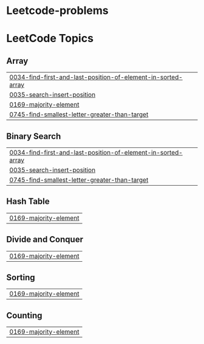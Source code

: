 # Leetcode-problems
<!---LeetCode Topics Start-->
# LeetCode Topics
## Array
|  |
| ------- |
| [0034-find-first-and-last-position-of-element-in-sorted-array](https://github.com/srivardhanw/Leetcode-problems/tree/master/0034-find-first-and-last-position-of-element-in-sorted-array) |
| [0035-search-insert-position](https://github.com/srivardhanw/Leetcode-problems/tree/master/0035-search-insert-position) |
| [0169-majority-element](https://github.com/srivardhanw/Leetcode-problems/tree/master/0169-majority-element) |
| [0745-find-smallest-letter-greater-than-target](https://github.com/srivardhanw/Leetcode-problems/tree/master/0745-find-smallest-letter-greater-than-target) |
## Binary Search
|  |
| ------- |
| [0034-find-first-and-last-position-of-element-in-sorted-array](https://github.com/srivardhanw/Leetcode-problems/tree/master/0034-find-first-and-last-position-of-element-in-sorted-array) |
| [0035-search-insert-position](https://github.com/srivardhanw/Leetcode-problems/tree/master/0035-search-insert-position) |
| [0745-find-smallest-letter-greater-than-target](https://github.com/srivardhanw/Leetcode-problems/tree/master/0745-find-smallest-letter-greater-than-target) |
## Hash Table
|  |
| ------- |
| [0169-majority-element](https://github.com/srivardhanw/Leetcode-problems/tree/master/0169-majority-element) |
## Divide and Conquer
|  |
| ------- |
| [0169-majority-element](https://github.com/srivardhanw/Leetcode-problems/tree/master/0169-majority-element) |
## Sorting
|  |
| ------- |
| [0169-majority-element](https://github.com/srivardhanw/Leetcode-problems/tree/master/0169-majority-element) |
## Counting
|  |
| ------- |
| [0169-majority-element](https://github.com/srivardhanw/Leetcode-problems/tree/master/0169-majority-element) |
<!---LeetCode Topics End-->